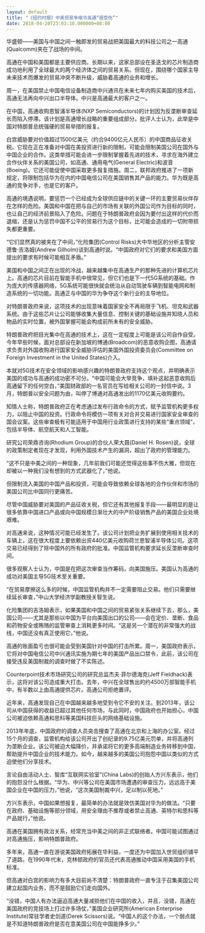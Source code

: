 ```yaml
---
layout: default
title: "《纽约时报》中美贸易争端令高通“很受伤”"
date: 2018-04-20T23:03:10.000000+08:00
---
```


华盛顿——美国与中国之间一触即发的贸易战把美国最大的科技公司之一高通(Qualcomm)夹在了战场的中间。

高通在中国和美国都是主要供应商。长期以来，这家总部设在圣迭戈的芯片制造商成功地利用了全球最大的两个经济体之间的贸易关系。但现在，围绕哪个国家主导未来技术而爆发的贸易冲突不断升级，威胁着高通的业务和增长。

周一，在美国禁止中国电信设备制造商中兴通讯在未来七年内购买美国的技术后，高通无法再向中兴出口半导体。中兴是高通最大的客户之一。

在中国，高通收购恩智浦半导体(NXP Semiconductors)的计划因为反垄断审查延长而陷入停滞。该计划是高通增长战略的重要组成部分。批评人士认为，此举是中国对特朗普总统强硬的贸易举措的报复。

白宫威胁要对价值超过1500亿美元（约合9400亿元人民币）的中国商品征收关税。它现在正在准备对中国在美投资进行新的限制，可能会限制美国公司在国外与中国企业的合作。这类举措可能会进一步限制掌握着先进的技术，寻求在海外建立合作伙伴关系的美国公司，如高通、通用电气(General Electric)和波音(Boeing)。它还可能促使中国采取更多报复措施。周二，联邦政府推进了一项新规定，将限制包括华为在内的中国电信公司在美国销售其产品的能力。华为既是高通的竞争对手，也是它的客户。

高通的境遇说明，要惩罚一个已经成为全球供应链中的关键一环的主要贸易伙伴存在怎样的危险。美国和中国在把与自己的市场有关联的外国公司作为目标的同时，也让自己的经济前景陷入了危险。问题在于特朗普政府会因为要付出这样的代价而退缩，还是认为惩罚中国不公平的贸易行为这个目标，比可能会造成的一切附带损失都更重要。

“它们显然真的被夹在了中间，”化险集团(Control Risks)大中华地区的分析主管安德鲁·吉洛姆(Andrew Gilholm)谈到高通时说。“中国政府对它们的要求和美国方面提出的要求有时候可能相互矛盾。”

美国和中国之间正在出现的冷战，越来越集中在高通生产的那种先进的计算机芯片上。高通的芯片目前在智能手机中很常见，但它们也是下一代5G系统的基础。作为庞大的传感器网络，5G系统可能很快就会统治从自动驾驶车辆到智能电网和制造系统的一切功能。高通正与中国的华为争夺这个新行业的主导地位。

对特朗普政府来说，这项技术的出现意味着国家安全不再局限于飞机、坦克和武器系统。由于这些芯片让公司能够收集大量信息、控制关键的基础设施并知晓人员和物品的实时位置，被外国掌握可能会构成前所未有的安全威胁。

特朗普政府把目光集中在高通的技术上，这在一定程度上可能是该公司自作自受。今年早些时候，面对总部设在新加坡的博通(Broadcom)的恶意收购企图，高通请求负责对外国收购进行国家安全威胁评估的美国外国投资委员会(Committee on Foreign Investment in the United States)介入。

本就对5G技术在安全领域的影响感兴趣的特朗普政府支持这个观点，并明确表示美国的成功与高通的成功密不可分。“中国可能会大举竞争，填补这起恶意收购后高通留下的任何空白，”美国财政部的一名官员在写给相关公司的一封信中说。3月，特朗普以安全问题为由，叫停了博通对高通发出的1170亿美元收购要约。

知情人士称，特朗普政府正在考虑通过发布行政命令的方式，赋予监管机构更多权力，以阻止中国的投资。行政命令将模仿一项有关对合并交易进行国家安全审查的国会议案。这些审查极有可能适用于中国用行业政策进行支持的某些“重点领域”，包括半导体、航空航天和人工智能。

研究公司荣鼎咨询(Rhodium Group)的合伙人荣大聂(Daniel H. Rosen)说，全球的政策制定者现在才发现，利用外国技术产生的漏洞，超出了政府的管理能力。

“这不只是中美之间的一种现象，几年前我们可能还觉得这些事不伤大雅，但现在却被以一种我们没有想到的方式武器化了，”他说。

但限制流入美国的中国产品和投资，可能会导致依赖全球各地的合作伙伴和市场的美国公司比中国同行更痛苦。

尽管中国威胁要对美国的产品征收关税，但它还有其他报复手段——最明显的是让很多依靠中国进口产品或向中国规模日渐壮大的中产阶级销售产品的美国企业处境艰难。

对高通来说，这种情况可能已经发生了。该公司计划把业务扩展到使用相关技术的车辆上，这在很大程度上要依赖出资440亿美元收购荷兰恩智浦半导体公司。这项交易已经得到了除中国外的所有政府的批准。中国监管机构要求延长反垄断审查时间。

很多观察人士认为，中国是在把这次审查当作筹码，向美国施压。美国认为高通的成功对美国主导5G技术至关重要。

“在贸易摩擦这么多的时候，中国监管机构并不一定需要阻止交易。他们只需要继续延长审查，”中山大学经济学副教授关智生说。

化险集团的吉洛姆表示，如果美国和中国之间的贸易紧张关系继续下去，那么，美国公司——尤其是那些以中国为平台向美国出口的公司——会在定价、垄断、食品和药物安全或贿赂的监管审查上消耗更多时间。“这是另一个潜在的非常强大的战线，中国还没有真正使用它，”他说。

高通的账面盈亏也很可能会受到美国针对中国的打击所累。周一，美国政府表示，它将对中国电信公司中兴通讯实施为期七年的美国产品出口禁令，此前，该公司在接受违反美国制裁的调查时做了不实陈述。

Counterpoint技术市场研究公司的研究总监杰夫·菲尔德海克(Jeff Fieldhack)表示，这将对该公司造成重大打击。去年，中兴在全球售出的约4500万部智能手机中，有半数以上由高通提供芯片。高通公司拒绝置评。

近年来，高通发现自己在中国越来越多地受到令它不安的关注。到2013年，该公司从中国获得的收益已超过其他任何市场，与此同时，中国政府也开始担心，中国公司被迫依赖高通和思科等美国科技巨头的网络基础设施。

2013年年底，中国政府的调查人员突击搜查了高通在北京和上海的办公室。经过15个月的调查，监管机构给该公司开出了创纪录的9.75亿美元罚单，并将高通列为垄断企业。该公司被迫大幅降价，并承诺将它的更多高端制造业务转移到中国，帮助提升中国企业的技术能力。如今，越来越多的美国公司抱怨中国以类似的方式迫使他们分享技术。

言论自由活动人士、智库“互联网实验室”(China Labs)的创始人方兴东表示，他们的抱怨没什么根据。“华为、中兴等公司在美国市场遭遇的审查压力，远远高于美国企业在中国的压力，”他说，“这次美国制裁中兴，足以制以死地。”

方兴东表示，中国如果想报复，最简单的办法就是效仿美国对华为的做法。“只要在政府、基础设施等部分领域，用安全理由不推荐或者禁止高通、英特尔和思科等产品就行，”他说。

高通在美国拥有政治关系，经常充当中美之间的非正式联络者。中国可能试图通过对高通施压，影响特朗普政府。

多年来，高通一直在游说美国政府拓展在华利益，一度还为中国加入世贸组织铺平了道路。在1990年代末，克林顿政府的官员还代表高通推动中国采用美国的手机标准。

但高通对白宫的影响力有多大目前尚不清楚：特朗普政府一直专注于召集美国公司建立起国内业务，而不是鼓励它们走向国外。

“没错，中国人有办法逼迫高通大量减损他们在中国的收入，并且，没错，高通在美国政府的竞技场上打过许多场仗，”美国企业研究所(American Enterprise Institute)常驻学者史剑道(Derek Scissors)说。“中国人的这个办法，一个弱点就是不知道特朗普政府是否在意美国公司在中国能挣多少。”

